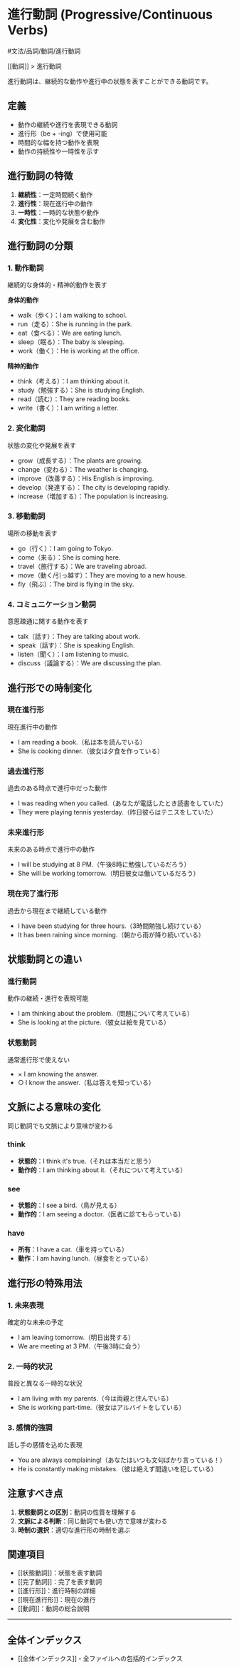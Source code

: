 # 進行動詞 (Progressive/Continuous Verbs)

#文法/品詞/動詞/進行動詞

[[動詞]] > 進行動詞

進行動詞は、継続的な動作や進行中の状態を表すことができる動詞です。

## 定義
- 動作の継続や進行を表現できる動詞
- 進行形（be + -ing）で使用可能
- 時間的な幅を持つ動作を表現
- 動作の持続性や一時性を示す

## 進行動詞の特徴
1. **継続性**：一定時間続く動作
2. **進行性**：現在進行中の動作
3. **一時性**：一時的な状態や動作
4. **変化性**：変化や発展を含む動作

## 進行動詞の分類

### 1. 動作動詞
継続的な身体的・精神的動作を表す

**身体的動作**
- walk（歩く）：I am walking to school.
- run（走る）：She is running in the park.
- eat（食べる）：We are eating lunch.
- sleep（眠る）：The baby is sleeping.
- work（働く）：He is working at the office.

**精神的動作**
- think（考える）：I am thinking about it.
- study（勉強する）：She is studying English.
- read（読む）：They are reading books.
- write（書く）：I am writing a letter.

### 2. 変化動詞
状態の変化や発展を表す

- grow（成長する）：The plants are growing.
- change（変わる）：The weather is changing.
- improve（改善する）：His English is improving.
- develop（発達する）：The city is developing rapidly.
- increase（増加する）：The population is increasing.

### 3. 移動動詞
場所の移動を表す

- go（行く）：I am going to Tokyo.
- come（来る）：She is coming here.
- travel（旅行する）：We are traveling abroad.
- move（動く/引っ越す）：They are moving to a new house.
- fly（飛ぶ）：The bird is flying in the sky.

### 4. コミュニケーション動詞
意思疎通に関する動作を表す

- talk（話す）：They are talking about work.
- speak（話す）：She is speaking English.
- listen（聞く）：I am listening to music.
- discuss（議論する）：We are discussing the plan.

## 進行形での時制変化

### 現在進行形
現在進行中の動作
- I am reading a book.（私は本を読んでいる）
- She is cooking dinner.（彼女は夕食を作っている）

### 過去進行形
過去のある時点で進行中だった動作
- I was reading when you called.（あなたが電話したとき読書をしていた）
- They were playing tennis yesterday.（昨日彼らはテニスをしていた）

### 未来進行形
未来のある時点で進行中の動作
- I will be studying at 8 PM.（午後8時に勉強しているだろう）
- She will be working tomorrow.（明日彼女は働いているだろう）

### 現在完了進行形
過去から現在まで継続している動作
- I have been studying for three hours.（3時間勉強し続けている）
- It has been raining since morning.（朝から雨が降り続いている）

## 状態動詞との違い

### 進行動詞
動作の継続・進行を表現可能
- I am thinking about the problem.（問題について考えている）
- She is looking at the picture.（彼女は絵を見ている）

### 状態動詞
通常進行形で使えない
- × I am knowing the answer.
- ○ I know the answer.（私は答えを知っている）

## 文脈による意味の変化
同じ動詞でも文脈により意味が変わる

### think
- **状態的**：I think it's true.（それは本当だと思う）
- **動作的**：I am thinking about it.（それについて考えている）

### see
- **状態的**：I see a bird.（鳥が見える）
- **動作的**：I am seeing a doctor.（医者に診てもらっている）

### have
- **所有**：I have a car.（車を持っている）
- **動作**：I am having lunch.（昼食をとっている）

## 進行形の特殊用法

### 1. 未来表現
確定的な未来の予定
- I am leaving tomorrow.（明日出発する）
- We are meeting at 3 PM.（午後3時に会う）

### 2. 一時的状況
普段と異なる一時的な状況
- I am living with my parents.（今は両親と住んでいる）
- She is working part-time.（彼女はアルバイトをしている）

### 3. 感情的強調
話し手の感情を込めた表現
- You are always complaining!（あなたはいつも文句ばかり言っている！）
- He is constantly making mistakes.（彼は絶えず間違いを犯している）

## 注意すべき点
1. **状態動詞との区別**：動詞の性質を理解する
2. **文脈による判断**：同じ動詞でも使い方で意味が変わる
3. **時制の選択**：適切な進行形の時制を選ぶ

## 関連項目
- [[状態動詞]]：状態を表す動詞
- [[完了動詞]]：完了を表す動詞
- [[進行形]]：進行時制の詳細
- [[現在進行形]]：現在の進行
- [[動詞]]：動詞の総合説明

---

## 全体インデックス
- [[全体インデックス]] - 全ファイルへの包括的インデックス 